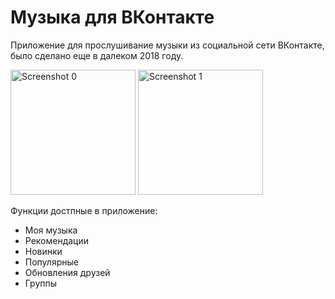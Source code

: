 # Музыка для ВКонтакте

Приложение для прослушивание музыки из социальной сети ВКонтакте, было сделано еще в далеком 2018 году.
      
<img src="https://sidenevkirill.github.io/img/Screenshot_20180728-114654.png" alt="Screenshot 0" height="200"> 
<img src="https://sidenevkirill.github.io/img/Screenshot_20181204-180244.png" alt="Screenshot 1" height="200">

Функции достпные в приложение:

- Моя музыка
- Рекомендации
- Новинки
- Популярные
- Обновления друзей
- Группы

